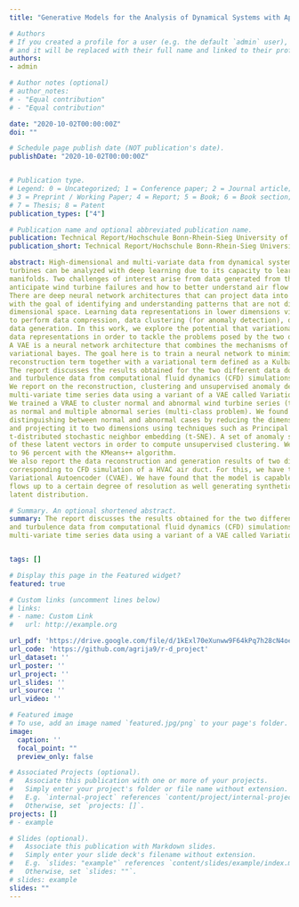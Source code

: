 ```yaml
---
title: "Generative Models for the Analysis of Dynamical Systems with Applications"

# Authors
# If you created a profile for a user (e.g. the default `admin` user), write the username (folder name) here 
# and it will be replaced with their full name and linked to their profile.
authors:
- admin

# Author notes (optional)
# author_notes:
# - "Equal contribution"
# - "Equal contribution"

date: "2020-10-02T00:00:00Z"
doi: ""

# Schedule page publish date (NOT publication's date).
publishDate: "2020-10-02T00:00:00Z"


# Publication type.
# Legend: 0 = Uncategorized; 1 = Conference paper; 2 = Journal article;
# 3 = Preprint / Working Paper; 4 = Report; 5 = Book; 6 = Book section;
# 7 = Thesis; 8 = Patent
publication_types: ["4"]

# Publication name and optional abbreviated publication name.
publication: Technical Report/Hochschule Bonn-Rhein-Sieg University of Applied Sciences, Department of Computer Science
publication_short: Technical Report/Hochschule Bonn-Rhein-Sieg University of Applied Sciences, Department of Computer Science

abstract: High-dimensional and multi-variate data from dynamical systems such as turbulent flows and wind
turbines can be analyzed with deep learning due to its capacity to learn representations in lower-dimensional
manifolds. Two challenges of interest arise from data generated from these systems, namely, how to
anticipate wind turbine failures and how to better understand air flow through car ventilation systems.
There are deep neural network architectures that can project data into a lower-dimensional space
with the goal of identifying and understanding patterns that are not distinguishable in the original
dimensional space. Learning data representations in lower dimensions via non-linear mappings allows one
to perform data compression, data clustering (for anomaly detection), data reconstruction and synthetic
data generation. In this work, we explore the potential that variational autoencoders (VAE) have to learn low-dimensional
data representations in order to tackle the problems posed by the two dynamical systems mentioned above.
A VAE is a neural network architecture that combines the mechanisms of the standard autoencoder and
variational bayes. The goal here is to train a neural network to minimize a loss function defined by a
reconstruction term together with a variational term defined as a Kulback-Leibler (KL) divergence.
The report discusses the results obtained for the two different data domains, wind turbine time series
and turbulence data from computational fluid dynamics (CFD) simulations.
We report on the reconstruction, clustering and unsupervised anomaly detection of wind turbine
multi-variate time series data using a variant of a VAE called Variational Recurrent Autoencoder (VRAE).
We trained a VRAE to cluster normal and abnormal wind turbine series (two class problem) as well
as normal and multiple abnormal series (multi-class problem). We found that the model is capable of
distinguishing between normal and abnormal cases by reducing the dimensionality of the input data
and projecting it to two dimensions using techniques such as Principal Component Analysis (PCA) and
t-distributed stochastic neighbor embedding (t-SNE). A set of anomaly scoring methods is applied on top
of these latent vectors in order to compute unsupervised clustering. We have achieved an accuracy of up
to 96 percent with the KMeans++ algorithm.
We also report the data reconstruction and generation results of two dimensional turbulence slices
corresponding to CFD simulation of a HVAC air duct. For this, we have trained a Convolutional
Variational Autoencoder (CVAE). We have found that the model is capable of reconstructing laminar
flows up to a certain degree of resolution as well generating synthetic turbulence data from the learned
latent distribution.

# Summary. An optional shortened abstract.
summary: The report discusses the results obtained for the two different data domains, wind turbine time series
and turbulence data from computational fluid dynamics (CFD) simulations. We report on the reconstruction, clustering and unsupervised anomaly detection of wind turbine
multi-variate time series data using a variant of a VAE called Variational Recurrent Autoencoder (VRAE).


tags: []

# Display this page in the Featured widget?
featured: true

# Custom links (uncomment lines below)
# links:
# - name: Custom Link
#   url: http://example.org

url_pdf: 'https://drive.google.com/file/d/1kExl70eXunww9F64kPq7h28cN4oee007/view?usp=sharing'
url_code: 'https://github.com/agrija9/r-d_project'
url_dataset: ''
url_poster: ''
url_project: ''
url_slides: ''
url_source: ''
url_video: ''

# Featured image
# To use, add an image named `featured.jpg/png` to your page's folder. 
image:
  caption: ''
  focal_point: ""
  preview_only: false

# Associated Projects (optional).
#   Associate this publication with one or more of your projects.
#   Simply enter your project's folder or file name without extension.
#   E.g. `internal-project` references `content/project/internal-project/index.md`.
#   Otherwise, set `projects: []`.
projects: []
# - example

# Slides (optional).
#   Associate this publication with Markdown slides.
#   Simply enter your slide deck's filename without extension.
#   E.g. `slides: "example"` references `content/slides/example/index.md`.
#   Otherwise, set `slides: ""`.
# slides: example
slides: ""
---
```

